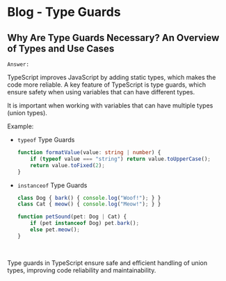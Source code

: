 # Blog - Type Guards

## Why Are Type Guards Necessary? An Overview of Types and Use Cases

`Answer: `

TypeScript improves JavaScript by adding static types, which makes the code more reliable. A key feature of TypeScript is type guards, which ensure safety when using variables that can have different types. 

It is important when working with variables that can have multiple types (union types).

Example:

- `typeof` Type Guards

    ```Typescript
    function formatValue(value: string | number) {
        if (typeof value === "string") return value.toUpperCase();
        return value.toFixed(2);
    }
    ```

- `instanceof` Type Guards

    ```Typescript
    class Dog { bark() { console.log("Woof!"); } }
    class Cat { meow() { console.log("Meow!"); } }

    function petSound(pet: Dog | Cat) {
        if (pet instanceof Dog) pet.bark();
        else pet.meow();
    }

    ```
<br>

Type guards in TypeScript ensure safe and efficient handling of union types, improving code reliability and maintainability.






